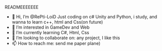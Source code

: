 READMEEEEEEE

- 👋 Hi, I’m @RePti-LoiD Just coding on c# Unity and Python, 
i study, and wanna to learn c++, html and Css(on future) 
- 👀 I’m interested in GameDev and Web
- 🌱 I’m currently learning C#, Html, Css
- 💞️ I’m looking to collaborate on: any project, I like this
- 📫 How to reach me: send me paper plane) 

<!---
Console.WriteLine("Hello World!");

print("Hello World!") 

<body>
<pr> Hello World! </pr>
</body>
--->
